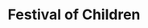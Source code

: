 ---
pid: LLP186
title: Festival of Children
location_transcription: Philadelphia
zipcode: 
outside_phl: 
neighborhood: 
age: '10'
age_range: 6-13
instagram: 
image_file_name: LLP_186.jpg
proposal_transcription: The kind of Festival I want to have is Festival of Children
  because children don't get that much attention. Children need to learn about
topic: Education,Youth
topic_summary: 0, 0
type: Event
keywords_other: festival, children
credit: Nierra Lofton
image_labels: 
twitter: 
facebook: 
permalink: "/monuments/llp186/"
layout: item-page
---